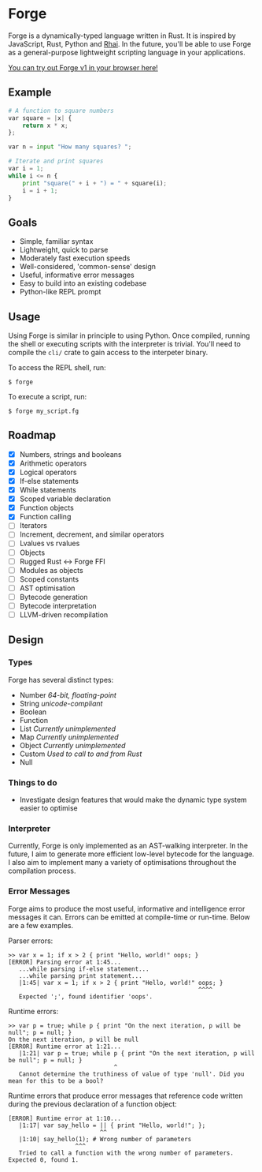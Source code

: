 # Forge

Forge is a dynamically-typed language written in Rust. It is inspired by JavaScript, Rust, Python and [Rhai](https://github.com/jonathandturner/rhai).
In the future, you'll be able to use Forge as a general-purpose lightweight scripting language in your applications.

[You can try out Forge v1 in your browser here!](https://forge.jsbarretto.com)

## Example

```py
# A function to square numbers
var square = |x| {
	return x * x;
};

var n = input "How many squares? ";

# Iterate and print squares
var i = 1;
while i <= n {
	print "square(" + i + ") = " + square(i);
	i = i + 1;
}
```

## Goals

- Simple, familiar syntax
- Lightweight, quick to parse
- Moderately fast execution speeds
- Well-considered, 'common-sense' design
- Useful, informative error messages
- Easy to build into an existing codebase
- Python-like REPL prompt

## Usage

Using Forge is similar in principle to using Python.
Once compiled, running the shell or executing scripts with the interpreter is trivial.
You'll need to compile the `cli/` crate to gain access to the interpeter binary.

To access the REPL shell, run:

```
$ forge
```

To execute a script, run:

```
$ forge my_script.fg
```

## Roadmap

- [x] Numbers, strings and booleans
- [x] Arithmetic operators
- [x] Logical operators
- [x] If-else statements
- [x] While statements
- [x] Scoped variable declaration
- [x] Function objects
- [x] Function calling
- [ ] Iterators
- [ ] Increment, decrement, and similar operators
- [ ] Lvalues vs rvalues
- [ ] Objects
- [ ] Rugged Rust <-> Forge FFI
- [ ] Modules as objects
- [ ] Scoped constants
- [ ] AST optimisation
- [ ] Bytecode generation
- [ ] Bytecode interpretation
- [ ] LLVM-driven recompilation

## Design

### Types

Forge has several distinct types:

- Number *64-bit, floating-point*
- String *unicode-compliant*
- Boolean
- Function
- List *Currently unimplemented*
- Map *Currently unimplemented*
- Object *Currently unimplemented*
- Custom *Used to call to and from Rust*
- Null

### Things to do

- Investigate design features that would make the dynamic type system easier to optimise

### Interpreter

Currently, Forge is only implemented as an AST-walking interpreter.
In the future, I aim to generate more efficient low-level bytecode for the language.
I also aim to implement many a variety of optimisations throughout the compilation process.

### Error Messages

Forge aims to produce the most useful, informative and intelligence error messages it can.
Errors can be emitted at compile-time or run-time. Below are a few examples.

Parser errors:

```
>> var x = 1; if x > 2 { print "Hello, world!" oops; }
[ERROR] Parsing error at 1:45...
   ...while parsing if-else statement...
   ...while parsing print statement...
   |1:45| var x = 1; if x > 2 { print "Hello, world!" oops; }
                                                      ^^^^
   Expected ';', found identifier 'oops'.
```

Runtime errors:

```
>> var p = true; while p { print "On the next iteration, p will be null"; p = null; }
On the next iteration, p will be null
[ERROR] Runtime error at 1:21...
   |1:21| var p = true; while p { print "On the next iteration, p will be null"; p = null; }
                              ^
   Cannot determine the truthiness of value of type 'null'. Did you mean for this to be a bool?
```

Runtime errors that produce error messages that reference code written during the previous declaration of a function object:

```
[ERROR] Runtime error at 1:10...
   |1:17| var say_hello = || { print "Hello, world!"; };
                          ^^
   |1:10| say_hello(1); # Wrong number of parameters
                   ^^^
   Tried to call a function with the wrong number of parameters. Expected 0, found 1.
```
